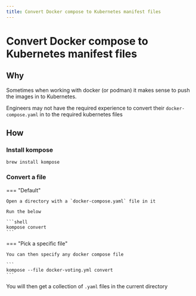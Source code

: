 ```yaml
---
title: Convert Docker compose to Kubernetes manifest files
---
```


# Convert Docker compose to Kubernetes manifest files

## Why

Sometimes when working with docker (or podman) it makes sense to push the images in to Kubernetes.

Engineers may not have the required experience to convert their `docker-compose.yaml` in to the required kubernetes files

## How

### Install kompose

```shell
brew install kompose
```

### Convert a file

=== "Default"

    Open a directory with a `docker-compose.yaml` file in it
    
    Run the below
    
    ```shell
    kompose convert
    ```

=== "Pick a specific file"

    You can then specify any docker compose file
    
    ```
    kompose --file docker-voting.yml convert
    ```


You will then get a collection of `.yaml` files in the current directory